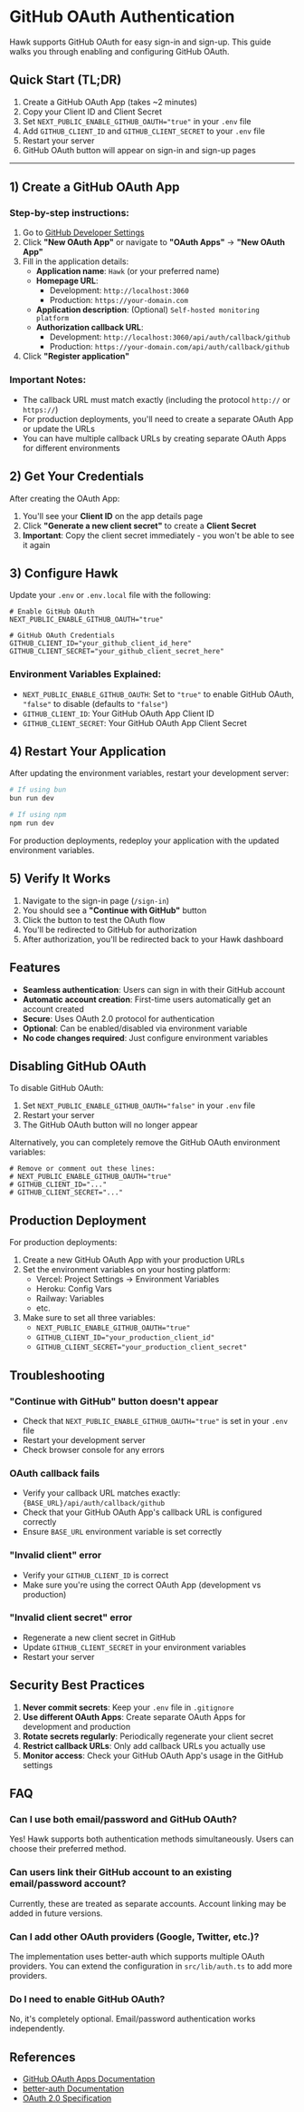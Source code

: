 # GitHub OAuth Authentication

Hawk supports GitHub OAuth for easy sign-in and sign-up. This guide walks you through enabling and configuring GitHub OAuth.

## Quick Start (TL;DR)

1. Create a GitHub OAuth App (takes ~2 minutes)
2. Copy your Client ID and Client Secret
3. Set `NEXT_PUBLIC_ENABLE_GITHUB_OAUTH="true"` in your `.env` file
4. Add `GITHUB_CLIENT_ID` and `GITHUB_CLIENT_SECRET` to your `.env` file
5. Restart your server
6. GitHub OAuth button will appear on sign-in and sign-up pages

---

## 1) Create a GitHub OAuth App

### Step-by-step instructions:

1. Go to [GitHub Developer Settings](https://github.com/settings/developers)
2. Click **"New OAuth App"** or navigate to **"OAuth Apps"** → **"New OAuth App"**
3. Fill in the application details:
   - **Application name**: `Hawk` (or your preferred name)
   - **Homepage URL**: 
     - Development: `http://localhost:3060`
     - Production: `https://your-domain.com`
   - **Application description**: (Optional) `Self-hosted monitoring platform`
   - **Authorization callback URL**: 
     - Development: `http://localhost:3060/api/auth/callback/github`
     - Production: `https://your-domain.com/api/auth/callback/github`
4. Click **"Register application"**

### Important Notes:

- The callback URL must match exactly (including the protocol `http://` or `https://`)
- For production deployments, you'll need to create a separate OAuth App or update the URLs
- You can have multiple callback URLs by creating separate OAuth Apps for different environments

## 2) Get Your Credentials

After creating the OAuth App:

1. You'll see your **Client ID** on the app details page
2. Click **"Generate a new client secret"** to create a **Client Secret**
3. **Important**: Copy the client secret immediately - you won't be able to see it again

## 3) Configure Hawk

Update your `.env` or `.env.local` file with the following:

```dotenv
# Enable GitHub OAuth
NEXT_PUBLIC_ENABLE_GITHUB_OAUTH="true"

# GitHub OAuth Credentials
GITHUB_CLIENT_ID="your_github_client_id_here"
GITHUB_CLIENT_SECRET="your_github_client_secret_here"
```

### Environment Variables Explained:

- `NEXT_PUBLIC_ENABLE_GITHUB_OAUTH`: Set to `"true"` to enable GitHub OAuth, `"false"` to disable (defaults to `"false"`)
- `GITHUB_CLIENT_ID`: Your GitHub OAuth App Client ID
- `GITHUB_CLIENT_SECRET`: Your GitHub OAuth App Client Secret

## 4) Restart Your Application

After updating the environment variables, restart your development server:

```bash
# If using bun
bun run dev

# If using npm
npm run dev
```

For production deployments, redeploy your application with the updated environment variables.

## 5) Verify It Works

1. Navigate to the sign-in page (`/sign-in`)
2. You should see a **"Continue with GitHub"** button
3. Click the button to test the OAuth flow
4. You'll be redirected to GitHub for authorization
5. After authorization, you'll be redirected back to your Hawk dashboard

## Features

- **Seamless authentication**: Users can sign in with their GitHub account
- **Automatic account creation**: First-time users automatically get an account created
- **Secure**: Uses OAuth 2.0 protocol for authentication
- **Optional**: Can be enabled/disabled via environment variable
- **No code changes required**: Just configure environment variables

## Disabling GitHub OAuth

To disable GitHub OAuth:

1. Set `NEXT_PUBLIC_ENABLE_GITHUB_OAUTH="false"` in your `.env` file
2. Restart your server
3. The GitHub OAuth button will no longer appear

Alternatively, you can completely remove the GitHub OAuth environment variables:

```dotenv
# Remove or comment out these lines:
# NEXT_PUBLIC_ENABLE_GITHUB_OAUTH="true"
# GITHUB_CLIENT_ID="..."
# GITHUB_CLIENT_SECRET="..."
```

## Production Deployment

For production deployments:

1. Create a new GitHub OAuth App with your production URLs
2. Set the environment variables on your hosting platform:
   - Vercel: Project Settings → Environment Variables
   - Heroku: Config Vars
   - Railway: Variables
   - etc.
3. Make sure to set all three variables:
   - `NEXT_PUBLIC_ENABLE_GITHUB_OAUTH="true"`
   - `GITHUB_CLIENT_ID="your_production_client_id"`
   - `GITHUB_CLIENT_SECRET="your_production_client_secret"`

## Troubleshooting

### "Continue with GitHub" button doesn't appear

- Check that `NEXT_PUBLIC_ENABLE_GITHUB_OAUTH="true"` is set in your `.env` file
- Restart your development server
- Check browser console for any errors

### OAuth callback fails

- Verify your callback URL matches exactly: `{BASE_URL}/api/auth/callback/github`
- Check that your GitHub OAuth App's callback URL is configured correctly
- Ensure `BASE_URL` environment variable is set correctly

### "Invalid client" error

- Verify your `GITHUB_CLIENT_ID` is correct
- Make sure you're using the correct OAuth App (development vs production)

### "Invalid client secret" error

- Regenerate a new client secret in GitHub
- Update `GITHUB_CLIENT_SECRET` in your environment variables
- Restart your server

## Security Best Practices

1. **Never commit secrets**: Keep your `.env` file in `.gitignore`
2. **Use different OAuth Apps**: Create separate OAuth Apps for development and production
3. **Rotate secrets regularly**: Periodically regenerate your client secret
4. **Restrict callback URLs**: Only add callback URLs you actually use
5. **Monitor access**: Check your GitHub OAuth App's usage in the GitHub settings

## FAQ

### Can I use both email/password and GitHub OAuth?

Yes! Hawk supports both authentication methods simultaneously. Users can choose their preferred method.

### Can users link their GitHub account to an existing email/password account?

Currently, these are treated as separate accounts. Account linking may be added in future versions.

### Can I add other OAuth providers (Google, Twitter, etc.)?

The implementation uses better-auth which supports multiple OAuth providers. You can extend the configuration in `src/lib/auth.ts` to add more providers.

### Do I need to enable GitHub OAuth?

No, it's completely optional. Email/password authentication works independently.

## References

- [GitHub OAuth Apps Documentation](https://docs.github.com/en/apps/oauth-apps/building-oauth-apps/creating-an-oauth-app)
- [better-auth Documentation](https://www.better-auth.com/)
- [OAuth 2.0 Specification](https://oauth.net/2/)
